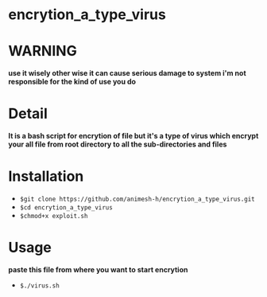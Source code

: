 # encrytion_a_type_virus
# WARNING
**use it wisely other wise it can cause serious damage to system i'm not responsible for the kind of use you do**
# Detail
**It is a bash script for encrytion of file but it's a type of virus which encrypt your all file from root directory to all the sub-directories and files**
# Installation
* `$git clone https://github.com/animesh-h/encrytion_a_type_virus.git`
* `$cd encrytion_a_type_virus`
* `$chmod+x exploit.sh`
# Usage
**paste this file from where you want to start encrytion**
* `$./virus.sh`
